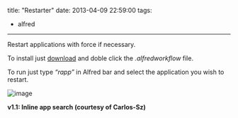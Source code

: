 title: "Restarter"
date: 2013-04-09 22:59:00
tags:
- alfred
---

Restart applications with force if necessary.

To install just [<span class="s1">download</span>](https://dl.dropbox.com/u/6859729/Alfred%20v2%20Extensions/Restarter.alfredworkflow) and doble click the _.alfredworkflow_ file.

To run just type _&ldquo;rapp&rdquo;_ in Alfred bar and select the application you wish to restart.

![image](http://media.tumblr.com/6f27884c79d6b726c781e4da19b894cf/tumblr_inline_ml0scgL0081qz4rgp.png)

**<span>v1.1: Inline app search (courtesy of Carlos-Sz)</span>**

